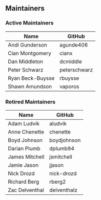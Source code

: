 ## Maintainers

### Active Maintainers
| Name | GitHub |
| --- | --- |
| Andi Gunderson | agunde406 |
| Cian Montgomery | cianx |
| Dan Middleton | dcmiddle |
| Peter Schwarz | peterschwarz |
| Ryan Beck-Buysse | rbuysse |
| Shawn Amundson | vaporos |

### Retired Maintainers
| Name | GitHub |
| --- | --- |
| Adam Ludvik | aludvik |
| Anne Chenette | chenette |
| Boyd Johnson | boydjohnson |
| Darian Plumb | dplumb94 |
| James Mitchell | jsmitchell |
| Jamie Jason | jjason |
| Nick Drozd | nick-drozd |
| Richard Berg | rberg2 |
| Zac Delventhal | delventhalz |
